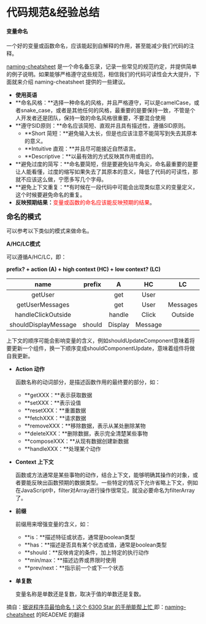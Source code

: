 # 代码规范&经验总结



#### 变量命名

一个好的变量或函数命名，应该能起到自解释的作用，甚至能减少我们代码的注释。

[naming-cheatsheet](https://github.com/kettanaito/naming-cheatsheet) 是一个命名备忘录，记录一些常见的规范约定，并提供简单的例子说明。如果能够严格遵守这些规范，相信我们的代码可读性会大大提升，下面就来介绍 naming-cheatsheet 提供的一些建议。

- **使用英语**
- **命名风格：**选择一种命名的风格，并且严格遵守，可以是camelCase，或者snake_case，或者是其他任何的风格，最重要的是要保持一致，不管是个人开发者还是团队，保持一致的命名风格很重要，不要混合使用
- **遵守SID原则：**命名应该简短、直观并且具有描述性，遵循SID原则。
  - **Short 简短：**避免输入太长，但是也应该注意不能简写到失去其原本的意义。
  - **Intuitive 直观：**并且尽可能接近自然语言。
  - **Descriptive：**以最有效的方式反映其作用或目的。
- **避免过度的简写：**命名要简短，但是要避免钻牛角尖，命名最重要的是要让人能看懂，过度的缩写如果失去了其原本的意义，降低了代码的可读性，那就不应该这么做，宁愿多写几个字母。
- **避免上下文重复：**有时候在一段代码中可能会出现类似意义的变量定义，这个时候要避免命名的重复。
- **反映预期结果：**<font color=FF0000>变量或函数的命名应该能反映预期的结果</font>。

<font size=4>**命名的模式**</font>

可以参考以下类似的模式来做命名。

**A/HC/LC模式**

可以遵循A/HC/LC，即：

**prefix? + action (A) + high context (HC) + low context? (LC)**

|         name         | prefix |    A    |   HC    |    LC    |
| :------------------: | :----: | :-----: | :-----: | :------: |
|       getUser        |        |   get   |  User   |          |
|   getUserMessages    |        |   get   |  User   | Messages |
|  handleClickOutside  |        | handle  |  Click  | Outside  |
| shouldDisplayMessage | should | Display | Message |          |

上下文的顺序可能会影响变量的含义，例如shouldUpdateComponent意味着将要更新一个组件，换一下顺序变成shouldComponentUpdate，意味着组件将做自我更新。

- **Action 动作**

  函数名称的动词部分，是描述函数作用的最终要的部分，如：
  - **getXXX：**表示获取数据
  - **setXXX：**表示设值
  - **resetXXX：**重置数据
  - **fetchXXX：**请求数据
  - **removeXXX：**移除数据，表示从某处删除某物
  - **deleteXXX：**删除数据，表示完全清楚某些事物
  - **composeXXX：**从现有数据创建新数据
  - **handleXXX：**处理某个动作

- **Context 上下文**

  函数或方法通常是某些事物的动作，结合上下文，能够明确其操作的对象，或者要能反映出函数预期的数据类型。一些特定的情况下允许省略上下文，例如在JavaScript中，filter对Array进行操作很常见，就没必要命名为filterArray了。

- **前缀**

  前缀用来增强变量的含义，如：

  - **is：**描述特征或状态，通常是boolean类型
  - **has：**描述是否具有某个状态或值，通常是boolean类型
  - **should：**反映肯定的条件，加上特定的执行动作
  - **min/max：**描述边界或界限时使用
  - **prev/next：**指示前一个或下一个状态

- **单复数**

  变量名称是单数还是复数，取决于值的单数还是复数。

摘自：[据说程序员最怕命名！这个 6300 Star 的手册能帮上忙 ](https://mp.weixin.qq.com/s/CQ5IKlLmPG_JLJbFIgXzXA) 即：[naming-cheatsheet](https://github.com/kettanaito/naming-cheatsheet) 的READEME 的翻译